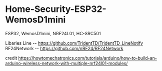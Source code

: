# Home-Security-ESP32-WemosD1mini
ESP32, WemosD1mini, NRF24L01, HC-SRC501 


Libaries
Line -- https://github.com/TridentTD/TridentTD_LineNotify
RF24Network -- https://github.com/nRF24/RF24Network


credit
https://howtomechatronics.com/tutorials/arduino/how-to-build-an-arduino-wireless-network-with-multiple-nrf24l01-modules/
